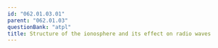 ```yaml
---
id: "062.01.03.01"
parent: "062.01.03"
questionBank: "atpl"
title: Structure of the ionosphere and its effect on radio waves
---
```

